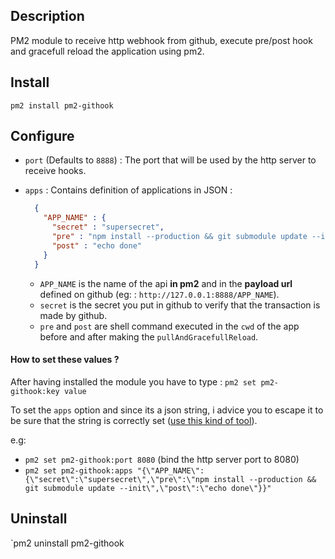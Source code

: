## Description

PM2 module to receive http webhook from github, execute pre/post hook and gracefull reload the application using pm2.

## Install

`pm2 install pm2-githook`

## Configure

- `port` (Defaults to `8888`) : The port that will be used by the http server to receive hooks.
- `apps` : Contains definition of applications in JSON : 

    ```json
      {
        "APP_NAME" : {
          "secret" : "supersecret",
          "pre" : "npm install --production && git submodule update --init",
          "post" : "echo done"
        }
      }
    ```
    
  - `APP_NAME` is the name of the api **in pm2** and in the **payload url** defined on github (eg: : `http://127.0.0.1:8888/APP_NAME`).
  - `secret` is the secret you put in github to verify that the transaction is made by github.
  - `pre` and `post` are shell command executed in the `cwd` of the app before and after making the `pullAndGracefullReload`.

#### How to set these values ?

 After having installed the module you have to type :
`pm2 set pm2-githook:key value`

To set the `apps` option and since its a json string, i advice you to escape it to be sure that the string is correctly set ([use this kind of tool](http://bernhardhaeussner.de/odd/json-escape/)).

e.g: 
- `pm2 set pm2-githook:port 8080` (bind the http server port to 8080)
- `pm2 set pm2-githook:apps "{\"APP_NAME\":{\"secret\":\"supersecret\",\"pre\":\"npm install --production && git submodule update --init\",\"post\":\"echo done\"}}"` 

## Uninstall

`pm2 uninstall pm2-githook
